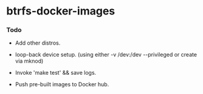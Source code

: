 # btrfs-docker-images


### Todo

- Add other distros.

- loop-back device setup. (using either -v /dev:/dev --privileged or create via mknod)

- Invoke 'make test' && save logs.

- Push pre-built images to Docker hub. 

